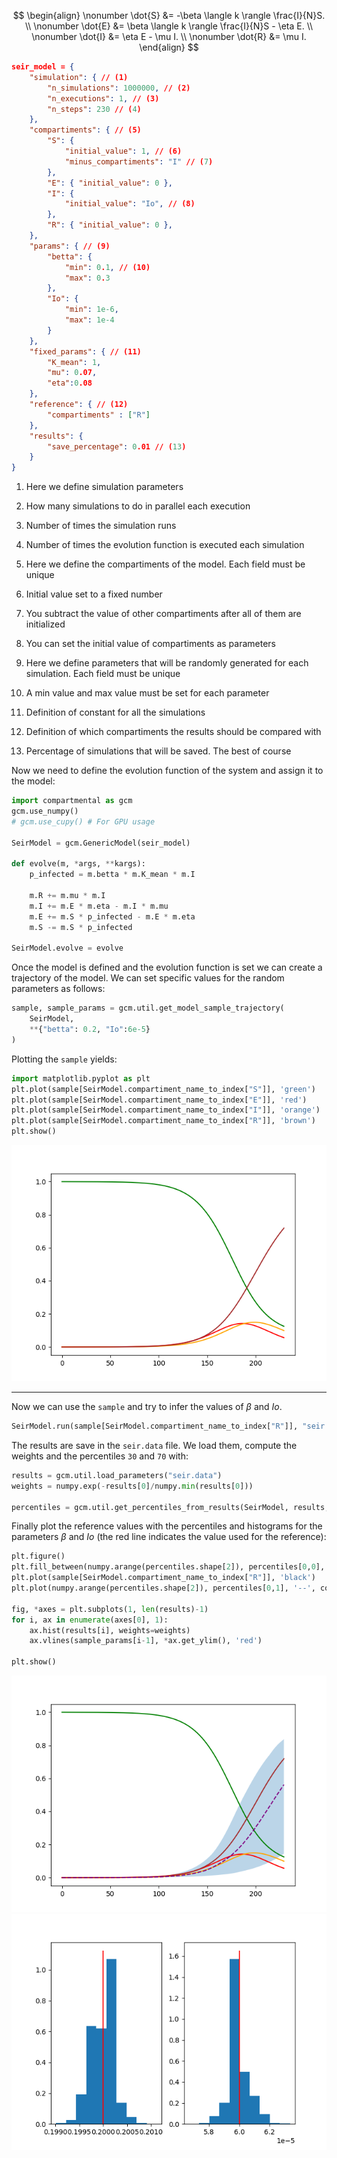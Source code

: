 <!-- Copyright 2023 Unai Lería Fortea

Licensed under the Apache License, Version 2.0 (the "License");
you may not use this file except in compliance with the License.
You may obtain a copy of the License at

    http://www.apache.org/licenses/LICENSE-2.0

Unless required by applicable law or agreed to in writing, software
distributed under the License is distributed on an "AS IS" BASIS,
WITHOUT WARRANTIES OR CONDITIONS OF ANY KIND, either express or implied.
See the License for the specific language governing permissions and
limitations under the License. -->


$$
\begin{align}
    \nonumber \dot{S} &= -\beta \langle k \rangle \frac{I}{N}S. \\
    \nonumber \dot{E} &=  \beta \langle k \rangle \frac{I}{N}S - \eta E. \\
    \nonumber \dot{I} &= \eta E - \mu I. \\
    \nonumber \dot{R} &= \mu I.
\end{align}
$$


```json
seir_model = {
    "simulation": { // (1)
        "n_simulations": 1000000, // (2)
        "n_executions": 1, // (3)
        "n_steps": 230 // (4)
    },
    "compartiments": { // (5)
        "S": { 
            "initial_value": 1, // (6)
            "minus_compartiments": "I" // (7)
        },
        "E": { "initial_value": 0 },
        "I": { 
            "initial_value": "Io", // (8)
        },
        "R": { "initial_value": 0 },
    },
    "params": { // (9)
        "betta": {
            "min": 0.1, // (10)
            "max": 0.3
        },
        "Io": {
            "min": 1e-6,
            "max": 1e-4
        }
    },
    "fixed_params": { // (11)
        "K_mean": 1,
        "mu": 0.07,
        "eta":0.08
    },
    "reference": { // (12)
        "compartiments" : ["R"]
    },
    "results": { 
        "save_percentage": 0.01 // (13)
    }
}
```

1.  Here we define simulation parameters
2.  How many simulations to do in parallel each execution
3.  Number of times the simulation runs
4.  Number of times the evolution function is executed each simulation

5.  Here we define the compartiments of the model. Each field must be unique
6.  Initial value set to a fixed number
7.  You subtract the value of other compartiments after all of them are initialized
8.  You can set the initial value of compartiments as parameters

9.  Here we define parameters that will be randomly generated for each simulation. Each field must be unique
10. A min value and max value must be set for each parameter

11. Definition of constant for all the simulations

12. Definition of which compartiments the results should be compared with

13. Percentage of simulations that will be saved. The best of course

Now we need to define the evolution function of the system and assign it to the model:
```py
import compartmental as gcm
gcm.use_numpy()
# gcm.use_cupy() # For GPU usage

SeirModel = gcm.GenericModel(seir_model)

def evolve(m, *args, **kargs):
    p_infected = m.betta * m.K_mean * m.I
    
    m.R += m.mu * m.I
    m.I += m.E * m.eta - m.I * m.mu
    m.E += m.S * p_infected - m.E * m.eta
    m.S -= m.S * p_infected
    
SeirModel.evolve = evolve
```

Once the model is defined and the evolution function is set we can create a trajectory of the model. We can set specific values for the random parameters as follows:

```py
sample, sample_params = gcm.util.get_model_sample_trajectory(
    SeirModel, 
    **{"betta": 0.2, "Io":6e-5}
)
```
Plotting the `sample` yields:

```py
import matplotlib.pyplot as plt
plt.plot(sample[SeirModel.compartiment_name_to_index["S"]], 'green')
plt.plot(sample[SeirModel.compartiment_name_to_index["E"]], 'red')
plt.plot(sample[SeirModel.compartiment_name_to_index["I"]], 'orange')
plt.plot(sample[SeirModel.compartiment_name_to_index["R"]], 'brown')
plt.show()
```
![](../images/seir_1.png)


________
Now we can use the `sample` and try to infer the values of $\beta$ and $Io$. 

```py
SeirModel.run(sample[SeirModel.compartiment_name_to_index["R"]], "seir.data")
```
The results are save in the `seir.data` file. We load them, compute the weights and the percentiles `30` and `70` with:
```py
results = gcm.util.load_parameters("seir.data")
weights = numpy.exp(-results[0]/numpy.min(results[0]))

percentiles = gcm.util.get_percentiles_from_results(SeirModel, results, 30, 70)
```

Finally plot the reference values with the percentiles and histograms for the parameters  $\beta$ and $Io$ (the red line indicates the value used for the reference):
```py
plt.figure()
plt.fill_between(numpy.arange(percentiles.shape[2]), percentiles[0,0], percentiles[0,2], alpha=0.3)
plt.plot(sample[SeirModel.compartiment_name_to_index["R"]], 'black')
plt.plot(numpy.arange(percentiles.shape[2]), percentiles[0,1], '--', color='purple')

fig, *axes = plt.subplots(1, len(results)-1)
for i, ax in enumerate(axes[0], 1):
    ax.hist(results[i], weights=weights)
    ax.vlines(sample_params[i-1], *ax.get_ylim(), 'red')
    
plt.show()
```
![](../images/seir_2.png)
![](../images/seir_3.png)